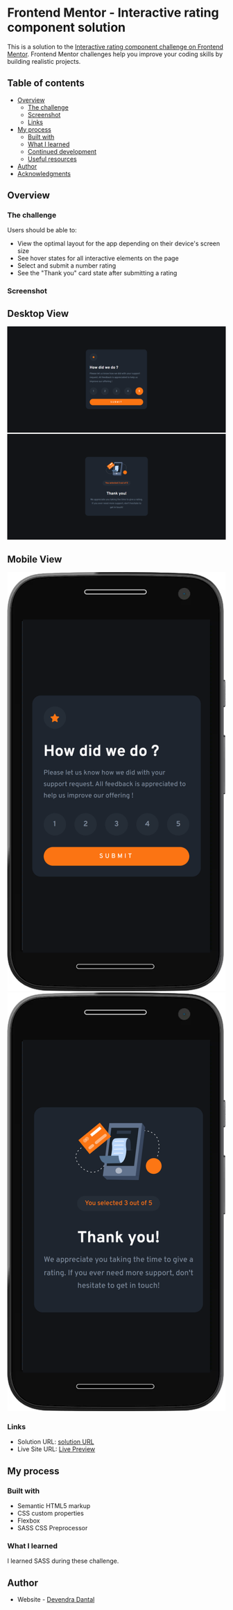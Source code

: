 # Frontend Mentor - Interactive rating component solution

This is a solution to the [Interactive rating component challenge on Frontend Mentor](https://www.frontendmentor.io/challenges/interactive-rating-component-koxpeBUmI). Frontend Mentor challenges help you improve your coding skills by building realistic projects. 

## Table of contents

- [Overview](#overview)
  - [The challenge](#the-challenge)
  - [Screenshot](#screenshot)
  - [Links](#links)
- [My process](#my-process)
  - [Built with](#built-with)
  - [What I learned](#what-i-learned)
  - [Continued development](#continued-development)
  - [Useful resources](#useful-resources)
- [Author](#author)
- [Acknowledgments](#acknowledgments)

## Overview

### The challenge

Users should be able to:

- View the optimal layout for the app depending on their device's screen size
- See hover states for all interactive elements on the page
- Select and submit a number rating
- See the "Thank you" card state after submitting a rating

### Screenshot

## Desktop View
![](screenshots/desktop-front-page.png)
![](screenshots/desktop-submit-page.png)

## Mobile View
![](screenshots/mobile-front-page.png)
![](screenshots/mobile-submit-page.png)


### Links

- Solution URL: [solution URL](https://github.com/devendra-dantal04/Frontend-Mentor-Challenges/tree/master/rating-component)
- Live Site URL: [Live Preview](https://frontend-mentor-rating-component.netlify.app)

## My process

### Built with

- Semantic HTML5 markup
- CSS custom properties
- Flexbox
- SASS CSS Preprocessor

### What I learned

I learned SASS during these challenge.

## Author

- Website - [Devendra Dantal]()
